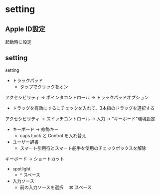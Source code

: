 # setting

## Apple ID設定

起動時に設定

## setting

setting 

* トラックパッド
  * タップでクリックをオン

アクセシビリティ -> ポインタコントロール -> トラックパッドオプション

* ドラッグを有効にするにチェックを入れて、3本指のドラッグを選択する

アクセシビリティ -> スイッチコントロール -> 入力 -> "キーボード"環境設定

* キーボード -> 修飾キー
  * caps Lock と Control を入れ替え
* ユーザー辞書
  * スマート引用符とスマート舵手を使用のチェックボックスを解除

キーボード -> ショートカット

* spotlight
  * ^ スペース
* 入力ソース
  * 前の入力ソースを選択　 ⌘ スペース
